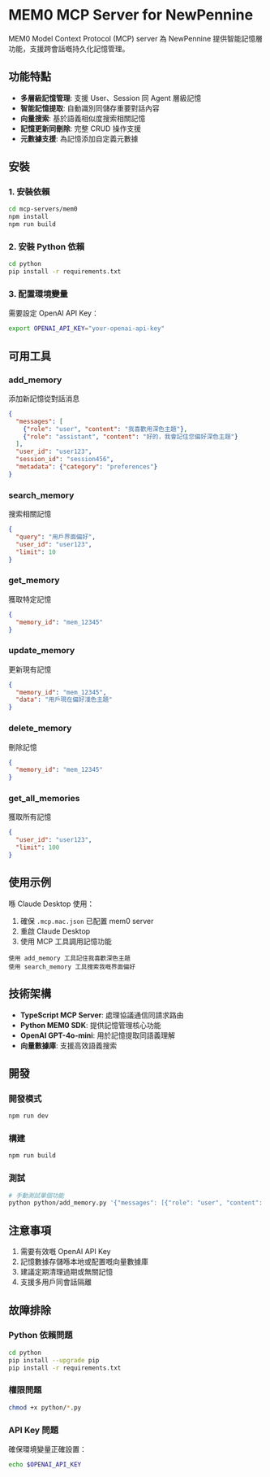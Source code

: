 # MEM0 MCP Server for NewPennine

MEM0 Model Context Protocol (MCP) server 為 NewPennine 提供智能記憶層功能，支援跨會話嘅持久化記憶管理。

## 功能特點

- **多層級記憶管理**: 支援 User、Session 同 Agent 層級記憶
- **智能記憶提取**: 自動識別同儲存重要對話內容
- **向量搜索**: 基於語義相似度搜索相關記憶
- **記憶更新同刪除**: 完整 CRUD 操作支援
- **元數據支援**: 為記憶添加自定義元數據

## 安裝

### 1. 安裝依賴

```bash
cd mcp-servers/mem0
npm install
npm run build
```

### 2. 安裝 Python 依賴

```bash
cd python
pip install -r requirements.txt
```

### 3. 配置環境變量

需要設定 OpenAI API Key：

```bash
export OPENAI_API_KEY="your-openai-api-key"
```

## 可用工具

### add_memory
添加新記憶從對話消息

```json
{
  "messages": [
    {"role": "user", "content": "我喜歡用深色主題"},
    {"role": "assistant", "content": "好的，我會記住您偏好深色主題"}
  ],
  "user_id": "user123",
  "session_id": "session456",
  "metadata": {"category": "preferences"}
}
```

### search_memory
搜索相關記憶

```json
{
  "query": "用戶界面偏好",
  "user_id": "user123",
  "limit": 10
}
```

### get_memory
獲取特定記憶

```json
{
  "memory_id": "mem_12345"
}
```

### update_memory
更新現有記憶

```json
{
  "memory_id": "mem_12345",
  "data": "用戶現在偏好淺色主題"
}
```

### delete_memory
刪除記憶

```json
{
  "memory_id": "mem_12345"
}
```

### get_all_memories
獲取所有記憶

```json
{
  "user_id": "user123",
  "limit": 100
}
```

## 使用示例

喺 Claude Desktop 使用：

1. 確保 `.mcp.mac.json` 已配置 mem0 server
2. 重啟 Claude Desktop
3. 使用 MCP 工具調用記憶功能

```
使用 add_memory 工具記住我喜歡深色主題
使用 search_memory 工具搜索我嘅界面偏好
```

## 技術架構

- **TypeScript MCP Server**: 處理協議通信同請求路由
- **Python MEM0 SDK**: 提供記憶管理核心功能
- **OpenAI GPT-4o-mini**: 用於記憶提取同語義理解
- **向量數據庫**: 支援高效語義搜索

## 開發

### 開發模式

```bash
npm run dev
```

### 構建

```bash
npm run build
```

### 測試

```bash
# 手動測試單個功能
python python/add_memory.py '{"messages": [{"role": "user", "content": "test"}]}'
```

## 注意事項

1. 需要有效嘅 OpenAI API Key
2. 記憶數據存儲喺本地或配置嘅向量數據庫
3. 建議定期清理過期或無關記憶
4. 支援多用戶同會話隔離

## 故障排除

### Python 依賴問題
```bash
cd python
pip install --upgrade pip
pip install -r requirements.txt
```

### 權限問題
```bash
chmod +x python/*.py
```

### API Key 問題
確保環境變量正確設置：
```bash
echo $OPENAI_API_KEY
```